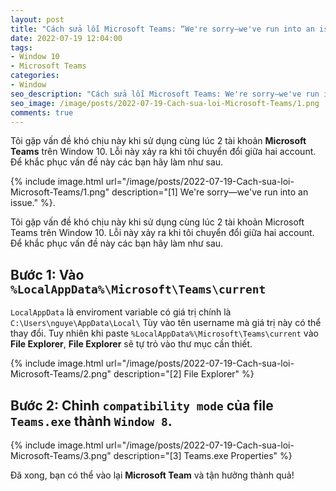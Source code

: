 ```yaml
---
layout: post
title: "Cách sửa lỗi Microsoft Teams: “We're sorry—we've run into an issue.”"
date: 2022-07-19 12:04:00
tags:
- Window 10
- Microsoft Teams
categories:
- Window
seo_description: "Cách sửa lỗi Microsoft Teams: We're sorry—we've run into an issue."
seo_image: /image/posts/2022-07-19-Cach-sua-loi-Microsoft-Teams/1.png
comments: true
---
```


Tôi gặp vấn đề khó chịu này khi sử dụng cùng lúc 2 tài khoản **Microsoft Teams** trên Window 10. Lỗi này xảy ra khi tôi
chuyển đổi giữa hai account. Để khắc phục vấn đề này các bạn hãy làm như sau.

{% include image.html url="/image/posts/2022-07-19-Cach-sua-loi-Microsoft-Teams/1.png" description="[1] We're sorry—we've run into an issue." %}.

Tôi gặp vấn đề khó chịu này khi sử dụng cùng lúc 2 tài khoản Microsoft Teams trên Window 10.
Lỗi này xảy ra khi tôi chuyển đổi giữa hai account. Để khắc phục vấn đề này các bạn hãy làm như sau.


## Bước 1: Vào `%LocalAppData%\Microsoft\Teams\current`

`LocalAppData` là enviroment variable có giá trị chính là `C:\Users\nguye\AppData\Local\`
Tùy vào tên username mà giá trị này có thể thay đổi. Tuy nhiên khi paste
`%LocalAppData%\Microsoft\Teams\current` vào **File Explorer**, **File Explorer** sẽ tự trỏ vào thư mục cần thiết.

{% include image.html url="/image/posts/2022-07-19-Cach-sua-loi-Microsoft-Teams/2.png" description="[2] File Explorer" %}

## Bước 2: Chỉnh `compatibility mode` của file `Teams.exe` thành `Window 8`.

{% include image.html url="/image/posts/2022-07-19-Cach-sua-loi-Microsoft-Teams/3.png" description="[3] Teams.exe Properties" %}

Đã xong, bạn có thể vào lại **Microsoft Team** và tận hưởng thành quả!
